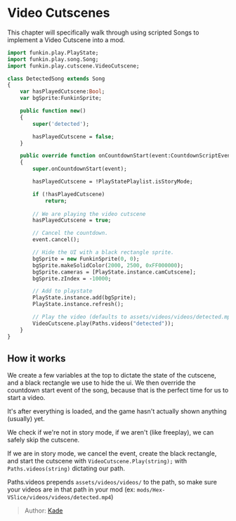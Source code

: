 [tags]: / "advanced,hscript,cutscene"

# Video Cutscenes

This chapter will specifically walk through using scripted Songs to implement a Video Cutscene into a mod.

```haxe
import funkin.play.PlayState;
import funkin.play.song.Song;
import funkin.play.cutscene.VideoCutscene;

class DetectedSong extends Song
{
    var hasPlayedCutscene:Bool;
    var bgSprite:FunkinSprite;

    public function new()
    {
        super('detected');

        hasPlayedCutscene = false;
    }

    public override function onCountdownStart(event:CountdownScriptEvent):Void
    {
        super.onCountdownStart(event);

        hasPlayedCutscene = !PlayStatePlaylist.isStoryMode;

        if (!hasPlayedCutscene)
            return;
        
        // We are playing the video cutscene
        hasPlayedCutscene = true;

        // Cancel the countdown.
        event.cancel();

        // Hide the UI with a black rectangle sprite.
        bgSprite = new FunkinSprite(0, 0);
        bgSprite.makeSolidColor(2000, 2500, 0xFF000000);
        bgSprite.cameras = [PlayState.instance.camCutscene];
        bgSprite.zIndex = -10000;

        // Add to playstate
        PlayState.instance.add(bgSprite);
        PlayState.instance.refresh();

        // Play the video (defaults to assets/videos/videos/detected.mp4)
        VideoCutscene.play(Paths.videos("detected"));
    }
}

```

## How it works

We create a few variables at the top to dictate the state of the cutscene, and a black rectangle we use to hide the ui. We then override the countdown start event of the song, because that is the perfect time for us to start a video.

It's after everything is loaded, and the game hasn't actually shown anything (usually) yet.

We check if we're not in story mode, if we aren't (like freeplay), we can safely skip the cutscene.

If we are in story mode, we cancel the event, create the black rectangle, and start the cutscene with `VideoCutscene.Play(string);` with `Paths.videos(string)` dictating our path.

Paths.videos prepends `assets/videos/videos/` to the path, so make sure your videos are in that path in your mod (ex: `mods/Hex-VSlice/videos/videos/detected.mp4`)

> Author: [Kade](https://github.com/Kade-github)